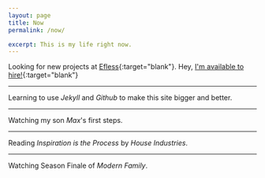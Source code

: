 ```yaml
---
layout: page
title: Now
permalink: /now/

excerpt: This is my life right now.
---
```




Looking for new projects at [Efless](https://efless.co){:target="blank"}. Hey, [I'm available to hire!](mailto:hi@efless.co){:target="blank"}

---

Learning to use *Jekyll* and *Github* to make this site bigger and better.

---

Watching my son *Max*'s first steps.

---

Reading *Inspiration is the Process* by *House Industries*.

---

Watching Season Finale of *Modern Family*.
